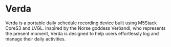 # Verda
Verda is a portable daily schedule recording device built using M5Stack CoreS3 and LVGL. Inspired by the Norse goddess Verðandi, who represents the present moment, Verda is designed to help users effortlessly log and manage their daily activities.
